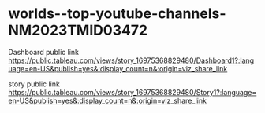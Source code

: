# worlds--top-youtube-channels-NM2023TMID03472                                                                                                                                                


Dashboard public link https://public.tableau.com/views/story_16975368829480/Dashboard1?:language=en-US&publish=yes&:display_count=n&:origin=viz_share_link


story public link  https://public.tableau.com/views/story_16975368829480/Story1?:language=en-US&publish=yes&:display_count=n&:origin=viz_share_link
